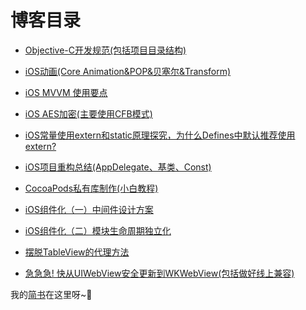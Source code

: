 # 博客目录

- [Objective-C开发规范(包括项目目录结构)](https://github.com/LuckyCat7848/Blogs/blob/master/posts/Objective-C%E5%BC%80%E5%8F%91%E8%A7%84%E8%8C%83.md)

- [iOS动画(Core Animation&POP&贝塞尔&Transform)](https://github.com/LuckyCat7848/Blogs/blob/master/posts/iOS%E5%8A%A8%E7%94%BB(Core%20Animation&POP&%E8%B4%9D%E5%A1%9E%E5%B0%94&Transform).md)

- [iOS MVVM 使用要点](https://github.com/LuckyCat7848/Blogs/blob/master/posts/iOS%20MVVM%20%E4%BD%BF%E7%94%A8%E8%A6%81%E7%82%B9.md)

- [iOS AES加密(主要使用CFB模式)](https://github.com/LuckyCat7848/Blogs/blob/master/posts/iOS%20AES%E5%8A%A0%E5%AF%86(%E4%B8%BB%E8%A6%81%E4%BD%BF%E7%94%A8CFB%E6%A8%A1%E5%BC%8F).md)

- [iOS常量使用extern和static原理探究，为什么Defines中默认推荐使用extern?](https://github.com/LuckyCat7848/Blogs/blob/master/posts/iOS%E5%B8%B8%E9%87%8F%E4%BD%BF%E7%94%A8extern%E5%92%8Cstatic%E5%8E%9F%E7%90%86%E6%8E%A2%E7%A9%B6%EF%BC%8C%E4%B8%BA%E4%BB%80%E4%B9%88Defines%E4%B8%AD%E9%BB%98%E8%AE%A4%E6%8E%A8%E8%8D%90%E4%BD%BF%E7%94%A8extern%3F.md)

- [iOS项目重构总结(AppDelegate、基类、Const)](https://github.com/LuckyCat7848/Blogs/blob/master/posts/iOS%E9%A1%B9%E7%9B%AE%E9%87%8D%E6%9E%84%E6%80%BB%E7%BB%93(AppDelegate%E3%80%81%E5%9F%BA%E7%B1%BB%E3%80%81Const).md)

- [CocoaPods私有库制作(小白教程)](https://github.com/LuckyCat7848/Blogs/blob/master/posts/CocoaPods%E7%A7%81%E6%9C%89%E5%BA%93%E5%88%B6%E4%BD%9C(%E5%B0%8F%E7%99%BD%E6%95%99%E7%A8%8B).md)

- [iOS组件化（一）中间件设计方案](https://github.com/LuckyCat7848/Blogs/blob/master/posts/iOS%E7%BB%84%E4%BB%B6%E5%8C%96%EF%BC%88%E4%B8%80%EF%BC%89%E4%B8%AD%E9%97%B4%E4%BB%B6%E8%AE%BE%E8%AE%A1%E6%96%B9%E6%A1%88.md)

- [iOS组件化（二）模块生命周期独立化](https://github.com/LuckyCat7848/Blogs/blob/master/posts/iOS%E7%BB%84%E4%BB%B6%E5%8C%96%EF%BC%88%E4%BA%8C%EF%BC%89%E6%A8%A1%E5%9D%97%E7%94%9F%E5%91%BD%E5%91%A8%E6%9C%9F%E7%8B%AC%E7%AB%8B%E5%8C%96.md)

- [摆脱TableView的代理方法](https://github.com/LuckyCat7848/Blogs/blob/master/posts/%E6%91%86%E8%84%B1TableView%E7%9A%84%E4%BB%A3%E7%90%86%E6%96%B9%E6%B3%95.md)

- [急急急! 快从UIWebView安全更新到WKWebView(包括做好线上兼容)](https://github.com/LuckyCat7848/Blogs/blob/master/posts/%E6%80%A5%E6%80%A5%E6%80%A5!%20%E5%BF%AB%E4%BB%8EUIWebView%E5%AE%89%E5%85%A8%E6%9B%B4%E6%96%B0%E5%88%B0WKWebView(%E5%8C%85%E6%8B%AC%E5%81%9A%E5%A5%BD%E7%BA%BF%E4%B8%8A%E5%85%BC%E5%AE%B9).md)

我的[简书](https://www.jianshu.com/u/3e30cae9e0b8)在这里呀~🌈
